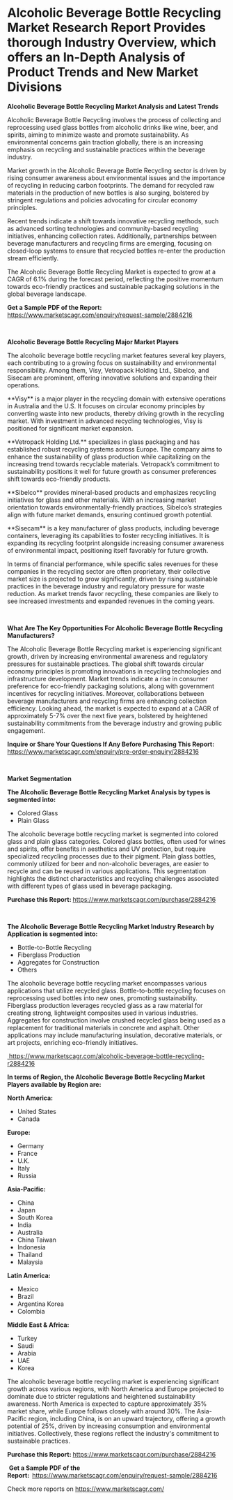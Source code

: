 <p><h1>Alcoholic Beverage Bottle Recycling Market Research Report Provides thorough Industry Overview, which offers an In-Depth Analysis of Product Trends and New Market Divisions</h1></p><p><strong>Alcoholic Beverage Bottle Recycling Market Analysis and Latest Trends</strong></p>
<p><p>Alcoholic Beverage Bottle Recycling involves the process of collecting and reprocessing used glass bottles from alcoholic drinks like wine, beer, and spirits, aiming to minimize waste and promote sustainability. As environmental concerns gain traction globally, there is an increasing emphasis on recycling and sustainable practices within the beverage industry. </p><p>Market growth in the Alcoholic Beverage Bottle Recycling sector is driven by rising consumer awareness about environmental issues and the importance of recycling in reducing carbon footprints. The demand for recycled raw materials in the production of new bottles is also surging, bolstered by stringent regulations and policies advocating for circular economy principles. </p><p>Recent trends indicate a shift towards innovative recycling methods, such as advanced sorting technologies and community-based recycling initiatives, enhancing collection rates. Additionally, partnerships between beverage manufacturers and recycling firms are emerging, focusing on closed-loop systems to ensure that recycled bottles re-enter the production stream efficiently. </p><p>The Alcoholic Beverage Bottle Recycling Market is expected to grow at a CAGR of 6.1% during the forecast period, reflecting the positive momentum towards eco-friendly practices and sustainable packaging solutions in the global beverage landscape.</p></p>
<p><strong>Get a Sample PDF of the Report:&nbsp;</strong> <a href="https://www.marketscagr.com/enquiry/request-sample/2884216?utm_campaign=3068&utm_medium=2&utm_source=Github&utm_content=ia&utm_term=13032025&utm_id=alcoholic-beverage-bottle-recycling">https://www.marketscagr.com/enquiry/request-sample/2884216</a></p>
<p>&nbsp;</p>
<p><strong>Alcoholic Beverage Bottle Recycling Major Market Players</strong></p>
<p><p>The alcoholic beverage bottle recycling market features several key players, each contributing to a growing focus on sustainability and environmental responsibility. Among them, Visy, Vetropack Holding Ltd., Sibelco, and Sisecam are prominent, offering innovative solutions and expanding their operations.</p><p>**Visy** is a major player in the recycling domain with extensive operations in Australia and the U.S. It focuses on circular economy principles by converting waste into new products, thereby driving growth in the recycling market. With investment in advanced recycling technologies, Visy is positioned for significant market expansion.</p><p>**Vetropack Holding Ltd.** specializes in glass packaging and has established robust recycling systems across Europe. The company aims to enhance the sustainability of glass production while capitalizing on the increasing trend towards recyclable materials. Vetropack’s commitment to sustainability positions it well for future growth as consumer preferences shift towards eco-friendly products.</p><p>**Sibelco** provides mineral-based products and emphasizes recycling initiatives for glass and other materials. With an increasing market orientation towards environmentally-friendly practices, Sibelco’s strategies align with future market demands, ensuring continued growth potential.</p><p>**Sisecam** is a key manufacturer of glass products, including beverage containers, leveraging its capabilities to foster recycling initiatives. It is expanding its recycling footprint alongside increasing consumer awareness of environmental impact, positioning itself favorably for future growth.</p><p>In terms of financial performance, while specific sales revenues for these companies in the recycling sector are often proprietary, their collective market size is projected to grow significantly, driven by rising sustainable practices in the beverage industry and regulatory pressure for waste reduction. As market trends favor recycling, these companies are likely to see increased investments and expanded revenues in the coming years.</p></p>
<p>&nbsp;</p>
<p><strong>What Are The Key Opportunities For Alcoholic Beverage Bottle Recycling Manufacturers?</strong></p>
<p><p>The Alcoholic Beverage Bottle Recycling market is experiencing significant growth, driven by increasing environmental awareness and regulatory pressures for sustainable practices. The global shift towards circular economy principles is promoting innovations in recycling technologies and infrastructure development. Market trends indicate a rise in consumer preference for eco-friendly packaging solutions, along with government incentives for recycling initiatives. Moreover, collaborations between beverage manufacturers and recycling firms are enhancing collection efficiency. Looking ahead, the market is expected to expand at a CAGR of approximately 5-7% over the next five years, bolstered by heightened sustainability commitments from the beverage industry and growing public engagement.</p></p>
<p><strong>Inquire or Share Your Questions If Any Before Purchasing This Report:</strong> <a href="https://www.marketscagr.com/enquiry/pre-order-enquiry/2884216?utm_campaign=3068&utm_medium=2&utm_source=Github&utm_content=ia&utm_term=13032025&utm_id=alcoholic-beverage-bottle-recycling">https://www.marketscagr.com/enquiry/pre-order-enquiry/2884216</a></p>
<p>&nbsp;</p>
<p><strong>Market Segmentation</strong></p>
<p><strong>The Alcoholic Beverage Bottle Recycling Market Analysis by types is segmented into:</strong></p>
<p><ul><li>Colored Glass</li><li>Plain Glass</li></ul></p>
<p><p>The alcoholic beverage bottle recycling market is segmented into colored glass and plain glass categories. Colored glass bottles, often used for wines and spirits, offer benefits in aesthetics and UV protection, but require specialized recycling processes due to their pigment. Plain glass bottles, commonly utilized for beer and non-alcoholic beverages, are easier to recycle and can be reused in various applications. This segmentation highlights the distinct characteristics and recycling challenges associated with different types of glass used in beverage packaging.</p></p>
<p><strong>Purchase this Report:&nbsp;</strong><a href="https://www.marketscagr.com/purchase/2884216?utm_campaign=3068&utm_medium=2&utm_source=Github&utm_content=ia&utm_term=13032025&utm_id=alcoholic-beverage-bottle-recycling">https://www.marketscagr.com/purchase/2884216</a></p>
<p>&nbsp;</p>
<p><strong>The Alcoholic Beverage Bottle Recycling Market Industry Research by Application is segmented into:</strong></p>
<p><ul><li>Bottle-to-Bottle Recycling</li><li>Fiberglass Production</li><li>Aggregates for Construction</li><li>Others</li></ul></p>
<p><p>The alcoholic beverage bottle recycling market encompasses various applications that utilize recycled glass. Bottle-to-bottle recycling focuses on reprocessing used bottles into new ones, promoting sustainability. Fiberglass production leverages recycled glass as a raw material for creating strong, lightweight composites used in various industries. Aggregates for construction involve crushed recycled glass being used as a replacement for traditional materials in concrete and asphalt. Other applications may include manufacturing insulation, decorative materials, or art projects, enriching eco-friendly initiatives.</p></p>
<p><a href="https://www.marketscagr.com/alcoholic-beverage-bottle-recycling-r2884216?utm_campaign=3068&utm_medium=2&utm_source=Github&utm_content=ia&utm_term=13032025&utm_id=alcoholic-beverage-bottle-recycling">&nbsp;https://www.marketscagr.com/alcoholic-beverage-bottle-recycling-r2884216</a></p>
<p><strong>In terms of Region, the Alcoholic Beverage Bottle Recycling Market Players available by Region are:</strong></p>
<p>
    <p> <strong> North America: </strong>
        <ul>
            <li>United States</li>
            <li>Canada</li>
        </ul>
        </p> 
    <p> <strong> Europe: </strong>
        <ul>
            <li>Germany</li>
            <li>France</li>
            <li>U.K.</li>
            <li>Italy</li>
            <li>Russia</li>
        </ul>
        </p> 
    <p> <strong> Asia-Pacific: </strong>
        <ul>
            <li>China</li>
            <li>Japan</li>
            <li>South Korea</li>
            <li>India</li>
            <li>Australia</li>
            <li>China Taiwan</li>
            <li>Indonesia</li>
            <li>Thailand</li>
            <li>Malaysia</li>
        </ul>
        </p> 
    <p> <strong> Latin America: </strong>
        <ul>
            <li>Mexico</li>
            <li>Brazil</li>
            <li>Argentina Korea</li>
            <li>Colombia</li>
        </ul>
        </p> 
    <p> <strong> Middle East & Africa: </strong>
        <ul>
            <li>Turkey</li>
            <li>Saudi</li>
            <li>Arabia</li>
            <li>UAE</li>
            <li>Korea</li>
        </ul>
    </p>
    </p>
<p><p>The alcoholic beverage bottle recycling market is experiencing significant growth across various regions, with North America and Europe projected to dominate due to stricter regulations and heightened sustainability awareness. North America is expected to capture approximately 35% market share, while Europe follows closely with around 30%. The Asia-Pacific region, including China, is on an upward trajectory, offering a growth potential of 25%, driven by increasing consumption and environmental initiatives. Collectively, these regions reflect the industry's commitment to sustainable practices.</p></p>
<p><strong>Purchase this Report: </strong><a href="https://www.marketscagr.com/purchase/2884216?utm_campaign=3068&utm_medium=2&utm_source=Github&utm_content=ia&utm_term=13032025&utm_id=alcoholic-beverage-bottle-recycling">https://www.marketscagr.com/purchase/2884216</a></p>
<p>&nbsp;<strong>Get a Sample PDF of the Report:&nbsp;&nbsp;</strong><a href="https://www.marketscagr.com/enquiry/request-sample/2884216?utm_campaign=3068&utm_medium=2&utm_source=Github&utm_content=ia&utm_term=13032025&utm_id=alcoholic-beverage-bottle-recycling">https://www.marketscagr.com/enquiry/request-sample/2884216</a></p>
<p><strong></strong></p>
<p>Check more reports on <a href="https://www.marketscagr.com/?utm_campaign=3068&utm_medium=2&utm_source=Github&utm_content=ia&utm_term=13032025&utm_id=alcoholic-beverage-bottle-recycling">https://www.marketscagr.com/</a></p>